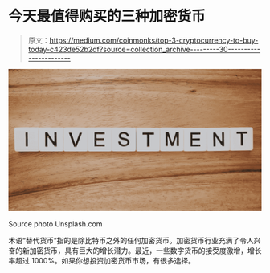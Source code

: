# 今天最值得购买的三种加密货币

> 原文：<https://medium.com/coinmonks/top-3-cryptocurrency-to-buy-today-c423de52b2df?source=collection_archive---------30----------------------->

![](img/0b97f56cea3f63b472a89b7202a7a467.png)

Source photo Unsplash.com

术语“替代货币”指的是除比特币之外的任何加密货币。加密货币行业充满了令人兴奋的新加密货币，具有巨大的增长潜力。最近，一些数字货币的接受度激增，增长率超过 1000%。如果你想投资加密货币市场，有很多选择。